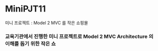 # MiniPJT11
미니 프로젝트 : Model 2 MVC 를  작은 쇼핑몰

### 교육기관에서 진행한 미니 프로젝트로 Model 2 MVC Architecture 의 이해를 돕기 위한 작은 쇼
